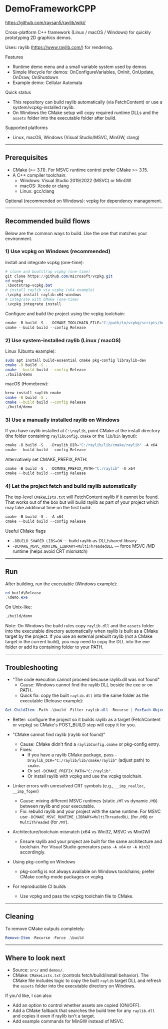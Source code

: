 # DemoFrameworkCPP

https://github.com/raysan5/raylib/wiki/

Cross-platform C++ framework (Linux / macOS / Windows) for quickly prototyping 2D graphics demos.

Uses: raylib (https://www.raylib.com/) for rendering.

Features

- Runtime demo menu and a small variable system used by demos
- Simple lifecycle for demos: OnConfigureVariables, OnInit, OnUpdate, OnDraw, OnShutdown
- Example demo: Cellular Automata

Quick status

- This repository can build raylib automatically (via FetchContent) or use a system/vcpkg-installed raylib.
- On Windows the CMake setup will copy required runtime DLLs and the `assets` folder into the executable folder after build.

Supported platforms

- Linux, macOS, Windows (Visual Studio/MSVC, MinGW, clang)

---

## Prerequisites

- CMake (>= 3.11). For MSVC runtime control prefer CMake >= 3.15.
- A C++ compiler toolchain:
  - Windows: Visual Studio 2019/2022 (MSVC) or MinGW
  - macOS: Xcode or clang
  - Linux: gcc/clang

Optional (recommended on Windows): vcpkg for dependency management.

---

## Recommended build flows

Below are the common ways to build. Use the one that matches your environment.

### 1) Use vcpkg on Windows (recommended)

Install and integrate vcpkg (one-time):

```powershell
# clone and bootstrap vcpkg (one-time)
git clone https://github.com/microsoft/vcpkg.git
cd vcpkg
.\bootstrap-vcpkg.bat
# install raylib via vcpkg (x64 example)
.\vcpkg install raylib:x64-windows
# integrate with CMake (one-time)
.\vcpkg integrate install
```

Configure and build the project using the vcpkg toolchain:

```powershell
cmake -B build -S . -DCMAKE_TOOLCHAIN_FILE="C:/path/to/vcpkg/scripts/buildsystems/vcpkg.cmake" -A x64
cmake --build build --config Release
```

### 2) Use system-installed raylib (Linux / macOS)

Linux (Ubuntu example):

```bash
sudo apt install build-essential cmake pkg-config libraylib-dev
cmake -B build -S .
cmake --build build --config Release
./build/demo
```

macOS (Homebrew):

```bash
brew install raylib cmake
cmake -B build -S .
cmake --build build --config Release
./build/demo
```

### 3) Use a manually installed raylib on Windows

If you have raylib installed at `C:\raylib`, point CMake at the install directory (the folder containing `raylibConfig.cmake` or the `lib`/`bin` layout):

```powershell
cmake -B build -S . -Draylib_DIR="C:/raylib/lib/cmake/raylib" -A x64
cmake --build build --config Release
```

Alternatively set CMAKE_PREFIX_PATH:

```powershell
cmake -B build -S . -DCMAKE_PREFIX_PATH="C:/raylib" -A x64
cmake --build build --config Release
```

### 4) Let the project fetch and build raylib automatically

The top-level `CMakeLists.txt` will FetchContent raylib if it cannot be found. That works out of the box but will build raylib as part of your project which may take additional time on the first build:

```powershell
cmake -B build -S . -A x64
cmake --build build --config Release
```

Useful CMake flags

- `-DBUILD_SHARED_LIBS=ON` — build raylib as DLL/shared library
- `-DCMAKE_MSVC_RUNTIME_LIBRARY=MultiThreadedDLL` — force MSVC /MD runtime (helps avoid CRT mismatch)

---

## Run

After building, run the executable (Windows example):

```powershell
cd build\Release
.\demo.exe
```

On Unix-like:

```bash
./build/demo
```

Note: On Windows the build rules copy `raylib.dll` and the `assets` folder into the executable directory automatically when raylib is built as a CMake target by the project. If you use an external prebuilt raylib (not a CMake target in the current build), you may need to copy the DLL into the exe folder or add its containing folder to your PATH.

---

## Troubleshooting

- "The code execution cannot proceed because raylib.dll was not found"
  - Cause: Windows cannot find the raylib DLL beside the exe or on PATH.
  - Quick fix: copy the built `raylib.dll` into the same folder as the executable (Release example):

```powershell
Get-ChildItem -Path .\build -Filter raylib.dll -Recurse | ForEach-Object { Copy-Item $_.FullName -Destination .\build\Release\ -Force }
```

- Better: configure the project so it builds raylib as a target (FetchContent or vcpkg) so CMake's POST_BUILD step will copy it for you.

- "CMake cannot find raylib (raylib not found)"

  - Cause: CMake didn't find a `raylibConfig.cmake` or pkg-config entry.
  - Fixes:
    - If you have a raylib CMake package, pass `-Draylib_DIR="C:/raylib/lib/cmake/raylib"` (adjust path) to `cmake`.
    - Or set `-DCMAKE_PREFIX_PATH="C:/raylib"`.
    - Or install raylib with vcpkg and use the vcpkg toolchain.

- Linker errors with unresolved CRT symbols (e.g., `__imp_realloc`, `__imp_fopen`)

  - Cause: mixing different MSVC runtimes (static `/MT` vs dynamic `/MD`) between raylib and your executable.
  - Fix: rebuild raylib and your project with the same runtime. For MSVC use `-DCMAKE_MSVC_RUNTIME_LIBRARY=MultiThreadedDLL` (for `/MD`) or `MultiThreaded` (for `/MT`).

- Architecture/toolchain mismatch (x64 vs Win32, MSVC vs MinGW)

  - Ensure raylib and your project are built for the same architecture and toolchain. For Visual Studio generators pass `-A x64` or `-A Win32` accordingly.

- Using pkg-config on Windows

  - pkg-config is not always available on Windows toolchains; prefer CMake config-mode packages or vcpkg.

- For reproducible CI builds
  - Use vcpkg and pass the vcpkg toolchain file to CMake.

---

## Cleaning

To remove CMake outputs completely:

```powershell
Remove-Item -Recurse -Force .\build
```

---

## Where to look next

- Source: `src/` and `demos/`.
- CMake: `CMakeLists.txt` (controls fetch/build/install behavior). The CMake file includes logic to copy the built `raylib` target DLL and refresh the `assets` folder into the executable directory on Windows.

If you'd like, I can also:

- Add an option to control whether assets are copied (ON/OFF).
- Add a CMake fallback that searches the build tree for any `raylib.dll` and copies it even if raylib isn't a target.
- Add example commands for MinGW instead of MSVC.
